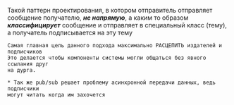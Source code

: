 Такой паттерн проектирования, в котором отправитель отправляет сообщение получателю, ***не напрямую***, а каким то образом ***классифицирует*** сообщение и отправляет в специальный класс (тему), а получатель подписывается на эту тему

	Самая главная цель данного подхода максимально РАСЦЕПИТЬ издателей и подписчиков
	Это делается чтобы компоненты системы могли общаться без явного ссылания друг 
	на дурга.

	* Так же pub/sub решает проблему асинхронной передачи данных, ведь подписчики 
	могут читать когда им захочется


